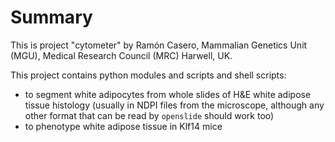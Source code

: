 # Summary

This is project "cytometer" by Ramón Casero, Mammalian Genetics 
Unit (MGU), Medical Research Council (MRC) Harwell, UK.

This project contains python modules and scripts and shell scripts: 

* to segment white adipocytes from whole slides of H&E white adipose tissue histology 
(usually in NDPI files from the microscope, although any other format that can 
be read by `openslide` should work too)
* to phenotype white adipose tissue in Klf14 mice

